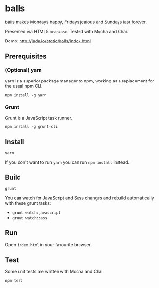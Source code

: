 # balls

balls makes Mondays happy, Fridays jealous and Sundays last forever.

Presented via HTML5 `<canvas>`. Tested with Mocha and Chai.

Demo: http://jada.io/static/balls/index.html


## Prerequisites

### (Optional) yarn

yarn is a superior package manager to npm, working as a replacement for the usual npm CLI.

```
npm install -g yarn
```

### Grunt

Grunt is a JavaScript task runner.

```
npm install -g grunt-cli
```


## Install

```
yarn
```

If you don't want to run `yarn` you can run `npm install` instead.


## Build

`grunt`

You can watch for JavaScript and Sass changes and rebuild automatically with these grunt tasks:

 * `grunt watch:javascript`
 * `grunt watch:sass`


## Run

Open `index.html` in your favourite browser.


## Test

Some unit tests are written with Mocha and Chai. 

```
npm test
```
